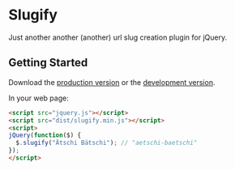 # Slugify

Just another another (another) url slug creation plugin for jQuery.

## Getting Started

Download the [production version][min] or the [development version][max].

[min]: https://raw.github.com/madflow/jquery-slugify/master/dist/slugify.min.js
[max]: https://raw.github.com/madflow/jquery-slugify/master/dist/slugify.js

In your web page:

```html
<script src="jquery.js"></script>
<script src="dist/slugify.min.js"></script>
<script>
jQuery(function($) {
  $.slugify("Ätschi Bätschi"); // "aetschi-baetschi"
});
</script>
```
